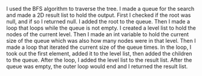 I used the BFS algorithm to traverse the tree. I made a queue for the search and made a 2D result list to hold the output. First I checked if the root was null, and if so I returned null. I added the root to the queue. Then I made a loop that loops while the queue is not empty. I created a level list to hold the nodes of the current level. Then I made an int variable to hold the current size of the queue which was also how many nodes were in that level. Then I made a loop that iterated the current size of the queue times. In the loop, I took out the first element, added it to the level list, then added the children to the queue. After the loop, I added the level list to the result list. After the queue was empty, the outer loop would end and I returned the result list.
